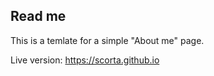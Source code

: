 ## Read me

This is a temlate for a simple "About me" page.

Live version: https://scorta.github.io
